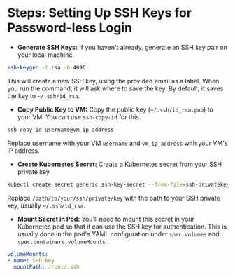 # Steps: Setting Up SSH Keys for Password-less Login

- **Generate SSH Keys:** If you haven't already, generate an SSH key pair on your local machine.

```bash
ssh-keygen -t rsa -b 4096
```

This will create a new SSH key, using the provided email as a label. When you run the command, it will ask where to save the key. By default, it saves the key to `~/.ssh/id_rsa`.

- **Copy Public Key to VM:** Copy the public key (`~/.ssh/id_rsa.pub`) to your VM. You can use `ssh-copy-id` for this.

```bash
ssh-copy-id username@vm_ip_address
```

Replace username with your VM `username` and `vm_ip_address` with your VM's IP address.

- **Create Kubernetes Secret:** Create a Kubernetes secret from your SSH private key.

```bash
kubectl create secret generic ssh-key-secret --from-file=ssh-privatekey=/path/to/your/ssh/private/key
```

Replace `/path/to/your/ssh/private/key` with the path to your SSH private key, usually `~/.ssh/id_rsa`.

- **Mount Secret in Pod:** You'll need to mount this secret in your Kubernetes pod so that it can use the SSH key for authentication. This is usually done in the pod's YAML configuration under `spec.volumes` and `spec.containers.volumeMounts`.

```yaml
volumeMounts:
- name: ssh-key
  mountPath: /root/.ssh
```
